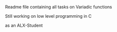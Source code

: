 Readme file containing all tasks on Variadic functions

Still working on low level programming in C

as an ALX-Student
